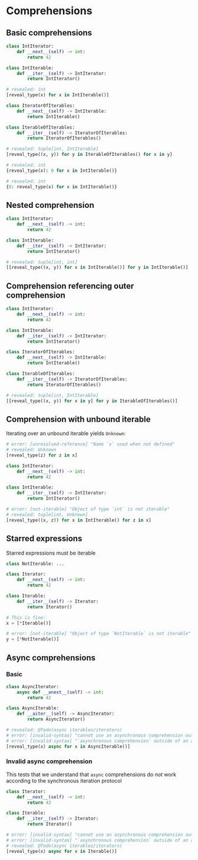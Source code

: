 # Comprehensions

## Basic comprehensions

```py
class IntIterator:
    def __next__(self) -> int:
        return 42

class IntIterable:
    def __iter__(self) -> IntIterator:
        return IntIterator()

# revealed: int
[reveal_type(x) for x in IntIterable()]

class IteratorOfIterables:
    def __next__(self) -> IntIterable:
        return IntIterable()

class IterableOfIterables:
    def __iter__(self) -> IteratorOfIterables:
        return IteratorOfIterables()

# revealed: tuple[int, IntIterable]
[reveal_type((x, y)) for y in IterableOfIterables() for x in y]

# revealed: int
{reveal_type(x): 0 for x in IntIterable()}

# revealed: int
{0: reveal_type(x) for x in IntIterable()}
```

## Nested comprehension

```py
class IntIterator:
    def __next__(self) -> int:
        return 42

class IntIterable:
    def __iter__(self) -> IntIterator:
        return IntIterator()

# revealed: tuple[int, int]
[[reveal_type((x, y)) for x in IntIterable()] for y in IntIterable()]
```

## Comprehension referencing outer comprehension

```py
class IntIterator:
    def __next__(self) -> int:
        return 42

class IntIterable:
    def __iter__(self) -> IntIterator:
        return IntIterator()

class IteratorOfIterables:
    def __next__(self) -> IntIterable:
        return IntIterable()

class IterableOfIterables:
    def __iter__(self) -> IteratorOfIterables:
        return IteratorOfIterables()

# revealed: tuple[int, IntIterable]
[[reveal_type((x, y)) for x in y] for y in IterableOfIterables()]
```

## Comprehension with unbound iterable

Iterating over an unbound iterable yields `Unknown`:

```py
# error: [unresolved-reference] "Name `x` used when not defined"
# revealed: Unknown
[reveal_type(z) for z in x]

class IntIterator:
    def __next__(self) -> int:
        return 42

class IntIterable:
    def __iter__(self) -> IntIterator:
        return IntIterator()

# error: [not-iterable] "Object of type `int` is not iterable"
# revealed: tuple[int, Unknown]
[reveal_type((x, z)) for x in IntIterable() for z in x]
```

## Starred expressions

Starred expressions must be iterable

```py
class NotIterable: ...

class Iterator:
    def __next__(self) -> int:
        return 42

class Iterable:
    def __iter__(self) -> Iterator:
        return Iterator()

# This is fine:
x = [*Iterable()]

# error: [not-iterable] "Object of type `NotIterable` is not iterable"
y = [*NotIterable()]
```

## Async comprehensions

### Basic

```py
class AsyncIterator:
    async def __anext__(self) -> int:
        return 42

class AsyncIterable:
    def __aiter__(self) -> AsyncIterator:
        return AsyncIterator()

# revealed: @Todo(async iterables/iterators)
# error: [invalid-syntax] "cannot use an asynchronous comprehension outside of an asynchronous function on Python 3.9 (syntax was added in 3.11)"
# error: [invalid-syntax] "`asynchronous comprehension` outside of an asynchronous function"
[reveal_type(x) async for x in AsyncIterable()]
```

### Invalid async comprehension

This tests that we understand that `async` comprehensions do *not* work according to the synchronous
iteration protocol

```py
class Iterator:
    def __next__(self) -> int:
        return 42

class Iterable:
    def __iter__(self) -> Iterator:
        return Iterator()

# error: [invalid-syntax] "cannot use an asynchronous comprehension outside of an asynchronous function on Python 3.9 (syntax was added in 3.11)"
# error: [invalid-syntax] "`asynchronous comprehension` outside of an asynchronous function"
# revealed: @Todo(async iterables/iterators)
[reveal_type(x) async for x in Iterable()]
```
